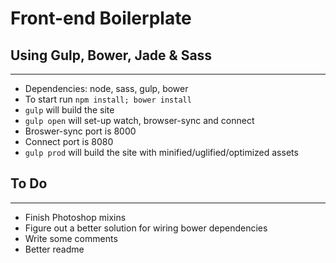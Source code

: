 # Front-end Boilerplate
## Using Gulp, Bower, Jade & Sass
---
* Dependencies: node, sass, gulp, bower
* To start run `npm install; bower install`
* `gulp` will build the site
* `gulp open` will set-up watch, browser-sync and connect
 * Broswer-sync port is 8000
 * Connect port is 8080
* `gulp prod` will build the site with minified/uglified/optimized assets

## To Do
-------
* Finish Photoshop mixins
* Figure out a better solution for wiring bower dependencies
* Write some comments 
* Better readme